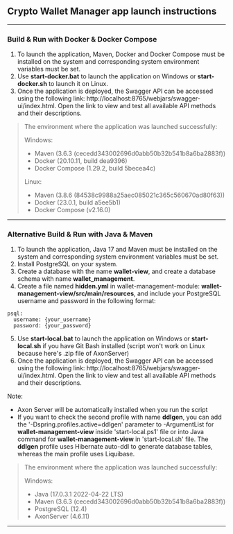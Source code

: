 ## Crypto Wallet Manager app launch instructions

---

### Build & Run with Docker & Docker Compose

1. To launch the application, Maven, Docker and Docker Compose must be installed on the system and corresponding system environment variables must be set.
2. Use **start-docker.bat** to launch the application on Windows or **start-docker.sh** to launch it on Linux.
3. Once the application is deployed, the Swagger API can be accessed using the following link: http://localhost:8765/webjars/swagger-ui/index.html. Open the link to view and test all available API methods and their descriptions.

> The environment where the application was launched successfully:
> 
> Windows:
> - Maven (3.6.3 (cecedd343002696d0abb50b32b541b8a6ba2883f))
> - Docker (20.10.11, build dea9396)
> - Docker Compose (1.29.2, build 5becea4c)
> 
> Linux:
> - Maven (3.8.6 (84538c9988a25aec085021c365c560670ad80f63))
> - Docker (23.0.1, build a5ee5b1)
> - Docker Compose (v2.16.0)

---

### Alternative Build & Run with Java & Maven

1. To launch the application, Java 17 and Maven must be installed on the system and corresponding system environment variables must be set.
2. Install PostgreSQL on your system.
3. Create a database with the name **wallet-view**, and create a database schema with name **wallet_management**.
4. Create a file named **hidden.yml** in wallet-management-module: **wallet-management-view/src/main/resources**, and include your PostgreSQL username and password in the following format:
```
psql:
  username: {your_username}
  password: {your_password}
```
5. Use **start-local.bat** to launch the application on Windows or **start-local.sh** if you have Git Bash installed (script won't work on Linux because here's .zip file of AxonServer)
6. Once the application is deployed, the Swagger API can be accessed using the following link: http://localhost:8765/webjars/swagger-ui/index.html. Open the link to view and test all available API methods and their descriptions.

Note:
- Axon Server will be automatically installed when you run the script
- If you want to check the second profile with name **ddlgen**, you can add the '-Dspring.profiles.active=ddlgen' parameter to -ArgumentList for **wallet-management-view** inside 'start-local.ps1' file or into Java command for **wallet-management-view** in 'start-local.sh' file. The **ddlgen** profile uses Hibernate auto-ddl to generate database tables, whereas the main profile uses Liquibase.

> The environment where the application was launched successfully:
>
> Windows:
> - Java (17.0.3.1 2022-04-22 LTS)
> - Maven (3.6.3 (cecedd343002696d0abb50b32b541b8a6ba2883f))
> - PostgreSQL (12.4)
> - AxonServer (4.6.11)

---
